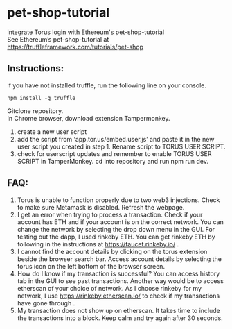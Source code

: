 # pet-shop-tutorial
integrate Torus login with Ethereum's pet-shop-tutorial\
See Ethereum’s pet-shop-tutorial at https://truffleframework.com/tutorials/pet-shop

## Instructions:
if you have not installed truffle, run the following line on your console.
```
npm install -g truffle
```

Gitclone repository.\
In Chrome browser, download extension Tampermonkey.
1. create a new user script 
2. add the script from ‘app.tor.us/embed.user.js’ and paste it in the new user script you created in step 1. Rename script to TORUS USER SCRIPT.
3. check for userscript updates and remember to enable TORUS USER SCRIPT in TamperMonkey.
cd into repository and run npm run dev.

## FAQ:
1.	Torus is unable to function properly due to two web3 injections. 
Check to make sure Metamask is disabled. Refresh the webpage.
2.	I get an error when trying to process a transaction.
Check if your account has ETH and if your account is on the correct network. You can change the network by selecting the drop down menu in the GUI. For testing out the dapp, I used rinkeby ETH. You can get rinkeby ETH by following in the instructions at https://faucet.rinkeby.io/ .
3.	I cannot find the account details by clicking on the torus extension beside the browser search bar.
Access account details by selecting the torus icon on the left bottom of the browser screen.
4.	How do I know if my transaction is successful?
You can access history tab in the GUI to see past transactions. Another way would be to access etherscan of your choice of network. As I choose rinkeby for my network, I use https://rinkeby.etherscan.io/ to check if my transactions have gone through .
5.	My transaction does not show up on etherscan. 
It takes time to include the transactions into a block. Keep calm and try again after 30 seconds.


